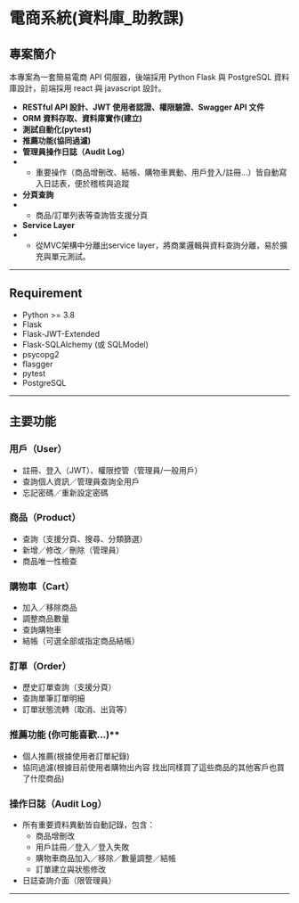 # 電商系統(資料庫_助教課)

## 專案簡介
本專案為一套簡易電商 API 伺服器，後端採用 Python Flask 與 PostgreSQL 資料庫設計，前端採用 react 與 javascript 設計。
- **RESTful API 設計、JWT 使用者認證、權限驗證、Swagger API 文件**
- **ORM 資料存取、資料庫實作(建立)**
- **測試自動化(pytest)**
- **推薦功能(協同過濾)**
- **管理員操作日誌（Audit Log）**
- - 重要操作（商品增刪改、結帳、購物車異動、用戶登入/註冊...）皆自動寫入日誌表，便於稽核與追蹤
- **分頁查詢**
- - 商品/訂單列表等查詢皆支援分頁
- **Service Layer**
- - 從MVC架構中分離出service layer，將商業邏輯與資料查詢分離，易於擴充與單元測試。 
   
---

## Requirement

- Python >= 3.8
- Flask
- Flask-JWT-Extended
- Flask-SQLAlchemy (或 SQLModel)
- psycopg2
- flasgger
- pytest
- PostgreSQL
---

## 主要功能

### 用戶（User）
- 註冊、登入（JWT）、權限控管（管理員/一般用戶）
- 查詢個人資訊／管理員查詢全用戶
- 忘記密碼／重新設定密碼

### 商品（Product）
- 查詢（支援分頁、搜尋、分類篩選）
- 新增／修改／刪除（管理員）
- 商品唯一性檢查

### 購物車（Cart）
- 加入／移除商品
- 調整商品數量
- 查詢購物車
- 結帳（可選全部或指定商品結帳）

### 訂單（Order）
- 歷史訂單查詢（支援分頁）
- 查詢單筆訂單明細
- 訂單狀態流轉（取消、出貨等）

### 推薦功能 (你可能喜歡...)**
  - 個人推薦(根據使用者訂單紀錄)
  - 協同過濾(根據目前使用者購物出內容 找出同樣買了這些商品的其他客戶也買了什麼商品)

### **操作日誌（Audit Log）**
- 所有重要資料異動皆自動記錄，包含：
  - 商品增刪改
  - 用戶註冊／登入／登入失敗
  - 購物車商品加入／移除／數量調整／結帳
  - 訂單建立與狀態修改
- 日誌查詢介面（限管理員）

---
